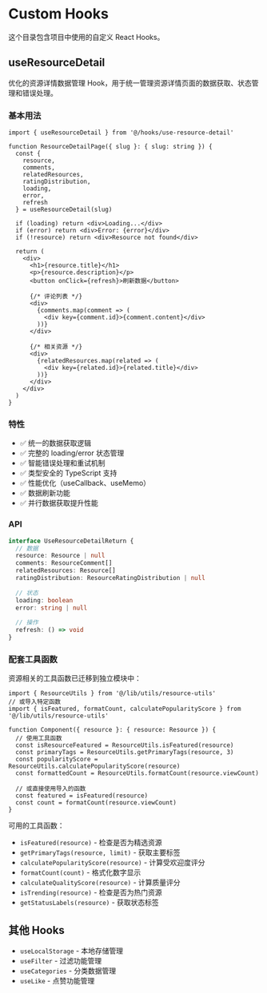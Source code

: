 # Custom Hooks

这个目录包含项目中使用的自定义 React Hooks。

## useResourceDetail

优化的资源详情数据管理 Hook，用于统一管理资源详情页面的数据获取、状态管理和错误处理。

### 基本用法

```tsx
import { useResourceDetail } from '@/hooks/use-resource-detail'

function ResourceDetailPage({ slug }: { slug: string }) {
  const { 
    resource, 
    comments, 
    relatedResources, 
    ratingDistribution,
    loading, 
    error, 
    refresh 
  } = useResourceDetail(slug)

  if (loading) return <div>Loading...</div>
  if (error) return <div>Error: {error}</div>
  if (!resource) return <div>Resource not found</div>

  return (
    <div>
      <h1>{resource.title}</h1>
      <p>{resource.description}</p>
      <button onClick={refresh}>刷新数据</button>
      
      {/* 评论列表 */}
      <div>
        {comments.map(comment => (
          <div key={comment.id}>{comment.content}</div>
        ))}
      </div>

      {/* 相关资源 */}
      <div>
        {relatedResources.map(related => (
          <div key={related.id}>{related.title}</div>
        ))}
      </div>
    </div>
  )
}
```

### 特性

- ✅ 统一的数据获取逻辑
- ✅ 完整的 loading/error 状态管理
- ✅ 智能错误处理和重试机制
- ✅ 类型安全的 TypeScript 支持
- ✅ 性能优化（useCallback、useMemo）
- ✅ 数据刷新功能
- ✅ 并行数据获取提升性能

### API

```typescript
interface UseResourceDetailReturn {
  // 数据
  resource: Resource | null
  comments: ResourceComment[]
  relatedResources: Resource[]
  ratingDistribution: ResourceRatingDistribution | null
  
  // 状态
  loading: boolean
  error: string | null
  
  // 操作
  refresh: () => void
}
```

### 配套工具函数

资源相关的工具函数已迁移到独立模块中：

```tsx
import { ResourceUtils } from '@/lib/utils/resource-utils'
// 或导入特定函数
import { isFeatured, formatCount, calculatePopularityScore } from '@/lib/utils/resource-utils'

function Component({ resource }: { resource: Resource }) {
  // 使用工具函数
  const isResourceFeatured = ResourceUtils.isFeatured(resource)
  const primaryTags = ResourceUtils.getPrimaryTags(resource, 3)
  const popularityScore = ResourceUtils.calculatePopularityScore(resource)
  const formattedCount = ResourceUtils.formatCount(resource.viewCount)
  
  // 或直接使用导入的函数
  const featured = isFeatured(resource)
  const count = formatCount(resource.viewCount)
}
```

可用的工具函数：
- `isFeatured(resource)` - 检查是否为精选资源
- `getPrimaryTags(resource, limit)` - 获取主要标签
- `calculatePopularityScore(resource)` - 计算受欢迎度评分
- `formatCount(count)` - 格式化数字显示
- `calculateQualityScore(resource)` - 计算质量评分
- `isTrending(resource)` - 检查是否为热门资源
- `getStatusLabels(resource)` - 获取状态标签

## 其他 Hooks

- `useLocalStorage` - 本地存储管理
- `useFilter` - 过滤功能管理  
- `useCategories` - 分类数据管理
- `useLike` - 点赞功能管理